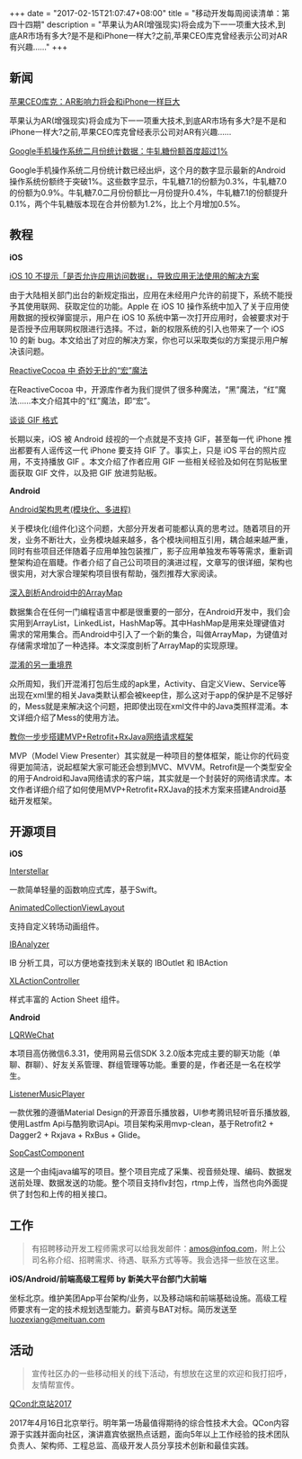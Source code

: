 +++
date = "2017-02-15T21:07:47+08:00"
title = "移动开发每周阅读清单：第四十四期"
description = "苹果认为AR(增强现实)将会成为下一一项重大技术,到底AR市场有多大?是不是和iPhone一样大?之前,苹果CEO库克曾经表示公司对AR有兴趣……"
+++


## 新闻

[苹果CEO库克：AR影响力将会和iPhone一样巨大](http://tech.sina.com.cn/it/2017-02-13/doc-ifyamkzq1263806.shtml)

苹果认为AR(增强现实)将会成为下一一项重大技术,到底AR市场有多大?是不是和iPhone一样大?之前,苹果CEO库克曾经表示公司对AR有兴趣……

[Google手机操作系统二月份统计数据：牛轧糖份额首度超过1%](http://www.cnbeta.com/articles/583275.htm)

Google手机操作系统二月份统计数已经出炉，这个月的数字显示最新的Android操作系统份额终于突破1%。这些数字显示，牛轧糖7.1的份额为0.3%，牛轧糖7.0的份额为0.9%。牛轧糖7.0二月份份额比一月份提升0.4%，牛轧糖7.1的份额提升0.1%，两个牛轧糖版本现在合并份额为1.2%，比上个月增加0.5%。

## 教程

**iOS**

[iOS 10 不提示「是否允许应用访问数据」，导致应用无法使用的解决方案](http://www.jianshu.com/p/28e8919a2cae)

由于大陆相关部门出台的新规定指出，应用在未经用户允许的前提下，系统不能授予其使用联网、获取定位的功能。Apple 在 iOS 10 操作系统中加入了关于应用使用数据的授权弹窗提示，用户在 iOS 10 系统中第一次打开应用时，会被要求对于是否授予应用联网权限进行选择。不过，新的权限系统的引入也带来了一个 iOS 10 的新 bug。本文给出了对应的解决方案，你也可以采取类似的方案提示用户解决该问题。

[ReactiveCocoa 中 奇妙无比的“宏”魔法](http://www.jianshu.com/p/4c5613e256c8)

在ReactiveCocoa 中，开源库作者为我们提供了很多种魔法，“黑”魔法，“红”魔法……本文介绍其中的“红”魔法，即“宏”。

[谈谈 GIF 格式](https://zhuanlan.zhihu.com/p/22590949)

长期以来，iOS 被 Android 歧视的一个点就是不支持 GIF，甚至每一代 iPhone 推出都要有人谣传这一代 iPhone 要支持 GIF 了。事实上，只是 iOS 平台的照片应用，不支持播放 GIF 。本文介绍了作者应用 GIF 一些相关经验及如何在剪贴板里面获取 GIF 文件，以及把 GIF 放进剪贴板。



**Android**

[Android架构思考(模块化、多进程)](http://blog.spinytech.com/2016/12/28/android_modularization/)

关于模块化(组件化)这个问题，大部分开发者可能都认真的思考过。随着项目的开发，业务不断壮大，业务模块越来越多，各个模块间相互引用，耦合越来越严重，同时有些项目还伴随着子应用单独包装推广，影子应用单独发布等等需求，重新调整架构迫在眉睫。作者介绍了自己公司项目的演进过程，文章写的很详细，架构也很实用，对大家合理架构项目很有帮助，强烈推荐大家阅读。

[深入剖析Android中的ArrayMap](http://droidyue.com/blog/2017/02/12/dive-into-arraymap-in-android)

数据集合在任何一门编程语言中都是很重要的一部分，在Android开发中，我们会实用到ArrayList，LinkedList，HashMap等。其中HashMap是用来处理键值对需求的常用集合。而Android中引入了一个新的集合，叫做ArrayMap，为键值对存储需求增加了一种选择。本文深度剖析了ArrayMap的实现原理。

[混淆的另一重境界](http://mp.weixin.qq.com/s/rpDFA-h5t2RA9Dih3gVqVA)

众所周知，我们开混淆打包后生成的apk里，Activity、自定义View、Service等出现在xml里的相关Java类默认都会被keep住，那么这对于app的保护是不足够好的，Mess就是来解决这个问题，把即使出现在xml文件中的Java类照样混淆。本文详细介绍了Mess的使用方法。

[教你一步步搭建MVP+Retrofit+RxJava网络请求框架](http://www.jianshu.com/p/7b839b7c5884)

MVP（Model View Presenter）其实就是一种项目的整体框架，能让你的代码变得更加简洁，说起框架大家可能还会想到MVC、MVVM。Retrofit是一个类型安全的用于Android和Java网络请求的客户端，其实就是一个封装好的网络请求库。本文作者详细介绍了如何使用MVP+Retrofit+RXJava的技术方案来搭建Android基础开发框架。


## 开源项目

**iOS**

[Interstellar](https://github.com/JensRavens/Interstellar)

一款简单轻量的函数响应式库，基于Swift。

[AnimatedCollectionViewLayout](https://github.com/KelvinJin/AnimatedCollectionViewLayout)

支持自定义转场动画组件。

[IBAnalyzer](https://github.com/fastred/IBAnalyzer)

IB 分析工具，可以方便地查找到未关联的 IBOutlet 和 IBAction

[XLActionController](https://github.com/xmartlabs/XLActionController)

样式丰富的 Action Sheet 组件。


**Android**

[LQRWeChat](https://github.com/GitLqr/LQRWeChat)

本项目高仿微信6.3.31，使用网易云信SDK 3.2.0版本完成主要的聊天功能（单聊、群聊）、好友关系管理、群组管理等功能。重要的是，作者还是一名在校学生。

[ListenerMusicPlayer](https://github.com/hefuyicoder/ListenerMusicPlayer)

一款优雅的遵循Material Design的开源音乐播放器，UI参考腾讯轻听音乐播放器,使用Lastfm Api与酷狗歌词Api。项目架构采用mvp-clean，基于Retrofit2 + Dagger2 + Rxjava + RxBus + Glide。

[SopCastComponent](https://github.com/LaiFeng-Android/SopCastComponent)

这是一个由纯java编写的项目。整个项目完成了采集、视音频处理、编码、数据发送前处理、数据发送的功能。整个项目支持flv封包，rtmp上传，当然也向外面提供了封包和上传的相关接口。

## 工作

> 有招聘移动开发工程师需求可以给我发邮件：amos@infoq.com，附上公司名称介绍、招聘需求、待遇、联系方式等等。我会选择一些放在这里。

**iOS/Android/前端高级工程师 by 新美大平台部门大前端**

坐标北京。维护美团App平台架构/业务，以及移动端和前端基础设施。高级工程师要求有一定的技术规划选型能力。薪资与BAT对标。简历发送至 luozexiang@meituan.com

## 活动

> 宣传社区办的一些移动相关的线下活动，有想放在这里的欢迎和我打招呼，友情帮宣传。

[QCon北京站2017](http://2017.qconbeijing.com/)

2017年4月16日北京举行。明年第一场最值得期待的综合性技术大会。QCon内容源于实践并面向社区，演讲嘉宾依据热点话题，面向5年以上工作经验的技术团队负责人、架构师、工程总监、高级开发人员分享技术创新和最佳实践。